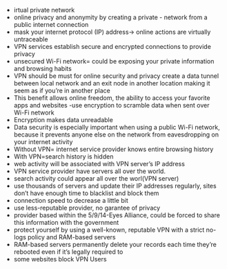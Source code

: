- irtual private network 
- online privacy and anonymity by creating a private - network from a public internet connection
- mask your internet protocol (IP) address-> online actions are virtually untraceable
- VPN services establish secure and encrypted connections to provide privacy 
- unsecured Wi-Fi network= could be exposing your private information and browsing habits
- VPN should be must for online security and privacy
create a data tunnel between local network and an exit node in another location making it seem as if you’re in another place
- This benefit allows online freedom, the ability to access your favorite apps and websites
-use encryption to scramble data when sent over Wi-Fi network
- Encryption makes data unreadable
- Data security is especially important when using a public Wi-Fi network, because it prevents anyone else on the network from eavesdropping on your internet activity
- Without VPN= internet service provider knows entire browsing history
- With VPN=search history is hidden
- web activity will be associated with VPN server’s IP address
- VPN service provider have servers all over the world. 
- search activity could appear all over the worl(VPN server)
- use thousands of servers and update their IP addresses regularly, sites don’t have enough time to blacklist and block them
- connection speed to decrease a little bit
- use less-reputable provider, no garantee of privacy
- provider based within the 5/9/14-Eyes Alliance, could be forced to share this information with the government
- protect yourself by using a well-known, reputable VPN with a strict no-logs policy and RAM-based servers
- RAM-based servers permanently delete your records each time they’re rebooted even if it’s legally required to
- some websites block VPN Users
